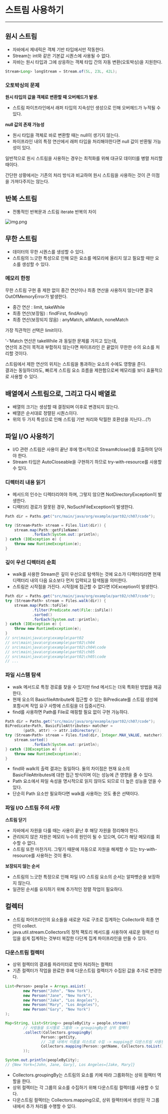 # 스트림 사용하기

---

## 원시 스트림
- 자바에서 제네릭은 객체 기반 타입에서만 작동한다.
- Stream<T>는 int와 같은 기본값 시퀀스에 사용될 수 없다.
- 자바는 원시 타입과 그에 상응하는 객체 타입 간의 자동 변환(오토박싱)을 지원한다.
```java
Stream<Long> longStream = Stream.of(5L, 23L, 42L);
```

### 오토박싱의 문제 

**원시 타입의 값을 객체로 변환할 때 오버헤드가 발생.**
- 스트림 파이프라인에서 래퍼 타입의 지속성인 생성으로 인해 오버헤드가 누적될 수 있다.

**null 값의 존재 가능성**
- 원시 타입을 객체로 바로 변환할 때는 null이 생기지 않는다.
- 파이프라인 내의 특정 연산에서 래퍼 타입을 처리해야한다면 null 값이 반환될 가능성이 있다.

일반적으로 원시 스트림을 사용하는 경우는 최적화를 위해 대규모 데이터를 병렬 처리할 때이다.

간단한 상황에서는 기존의 처리 방식과 비교하여 원시 스트림을 사용하는 것이 큰 이점을 가져다주지는 않는다.

## 반복 스트림 
- 전통적인 반복문과 스트림 iterate 반복의 차이

![img.png](img/전통반복&스트림반복.png)

## 무한 스트림
- 데이터의 무한 시퀀스를 생성할 수 있다.
- 스트림의 느긋한 특성으로 인해 모든 요소를 메모리에 올리지 않고 필요할 때만 요소를 생성할 수 있다.

### 메모리 한정
무한 스트림 구현 중 제한 없이 중간 연산이나 최종 연산을 사용하지 않는다면 결국 OutOfMemoryError가 발생한다.

- 중간 연산 : limit, takeWhile
- 최종 연산(보장됨) : findFirst, findAny()
- 최종 연산(보장되지 않음) : anyMatch, allMatch, noneMatch

가장 직관적인 선택은 limit이다. 

'-'Match 연산은 takeWhile 과 동일한 문제를 가지고 있는데,<br>
연산의 조건이 목적과 부합하지 않는다면 파이프라인 은 끝없이 무한한 수의 요소를 처리할 것이다.<br>

스트림에서 제한 연산의 위치는 스트림을 통과하는 요소의 수에도 영향을 준다.<br>
결과는 동일하더라도, 빠르게 스트림 요소 흐름을 제한함으로써 메모리를 보다 효율적으로 사용할 수 있다.

## 배열에서 스트림으로, 그리고 다시 배열로
- 배열의 크기는 생성할 때 결정되며 이후로 변경되지 않는다.
- 배열은 순서대로 정렬된 시퀀스이다.
- 위의 두 가지 특성으로 인해 스트림 기반 처리와 탁월한 호환성을 지닌다...(?)

## 파일 I/O 사용하기
- I/O 관련 스트림은 사용이 끝난 후에 명시적으로 Stream#close()를 호출하여 닫아야 한다.
- Stream 타입은 AutoCloseable을 구현하기 하므로 try-with-resource를 사용할 수 있다.

### 디렉터리 내용 읽기
- 메서드의 인수는 디렉터리여야 하며, 그렇지 않으면 NotDirectoryException이 발생한다.
- 디렉터리 경로가 잘못된 경우, NoSuchFileException이 발생한다.
```java
Path dir = Paths.get("src/main/java/org/example/part02/ch07/code");

try (Stream<Path> stream = Files.list(dir)) {
    stream.map(Path::getFileName)
            .forEach(System.out::println);
} catch (IOException e) {
    throw new RuntimeException(e);
}
```

### 깊이 우선 디렉터리 순회
- walk를 사용한 Stream은 깊이 우선으로 탐색하는 것에 요소가 디렉터리라면 현재 디렉터리 내의 다음 요소보다 먼저 입력되고 탐색됨을 의미한다.
- 스트림은 시작점을 가진다. 시작점에 접근할 수 없다면 IOException이 발생한다.
```java
Path dir = Paths.get("src/main/java/org/example/part02/ch07/code");
try (Stream<Path> stream = Files.walk(dir)) {
    stream.map(Path::toFile)
            .filter(Predicate.not(File::isFile))
            .sorted()
            .forEach(System.out::println);
} catch (IOException e) {
    throw new RuntimeException(e);
}
// src\main\java\org\example\part02
// src\main\java\org\example\part02\ch04
// src\main\java\org\example\part02\ch04\code
// src\main\java\org\example\part02\ch05
// src\main\java\org\example\part02\ch05\code
// ...
```

### 파일 시스템 탐색
- walk 메서드로 특정 경로를 찾을 수 있지만 find 메서드는 더욱 특화된 방법을 제공한다.
- 현재 요소의 BasicfileAttribute에 접근할 수 있는 BiPredicate를 스트림 생성에 포함시켜 작업 요구 사항에 스트림을 더 집중시킨다.
- find를 사용하면 Path를 File로 매핑할 필요 없이 구현 가능하다.
```java
Path dir = Paths.get("src/main/java/org/example/part02/ch07/code");
BiPredicate<Path, BasicFileAttributes> matcher =
        (path, attr) -> attr.isDirectory();
try (Stream<Path> stream = Files.find(dir, Integer.MAX_VALUE, matcher)) {
    stream.sorted()
            .forEach(System.out::println);
} catch (IOException e) {
    throw new RuntimeException(e);
}
```
- find와 walk의 출력 결과는 동일하다. 둘의 차이점은 현재 요소의 BasicFileAttributes에 대한 접근 방식이며 이는 성능에 큰 영향을 줄 수 있다.
- Path 요소에서 파일 속성을 명시적으로 읽지 않아도 되므로 더 높은 성능을 얻을 수 있다.
- 단순히 Path 요소만 필요하다면 walk를 사용하는 것도 좋은 선택이다.

### 파일 I/O 스트림 주의 사항

**스트림 닫기**
- 자바에서 자원을 다룰 때는 사용이 끝난 후 해당 자원을 정리해야 한다.
- 관리되지 않은 자원은 메모리 누수의 원인이 될 수 있으며, GC가 해당 메모리를 회수할 수 없다.
- 스트림 또한 마찬가지. 그렇기 때문에 자동으로 자원을 해제할 수 있는 try-with-resource를 사용하는 것이 좋다.

**보장되지 않는 순서**
- 스트림의 느긋한 특정으로 인해 파일 I/O 스트림 요소의 순서는 알파벳순을 보장하지 않는다.
- 일관된 순서를 유지하기 위해 추가적인 정렬 작업이 필요하다.

## 컬렉터
- 스트림 파이프라인의 요소들을 새로운 자료 구조로 집계하는 Collector와 최종 연산이 collect. 
- java.util.stream.Collectors의 정적 팩토리 메서드를 사용하여 새로운 컬렉션 타입을 쉽게 집계하는 것부터 복잡한 다단계 집계 파이프라인을 만들 수 있다.

### 다운스트림 컬렉터
- 상위 컬렉터의 결과를 파라미터로 받아 처리하는 컬렉터
- 기존 컬렉터가 작업을 완료한 후에 다운스트림 컬렉터가 수집된 값을 추가로 변경한다.
```java
List<Person> people = Arrays.asList(
        new Person("John", "New York"),
        new Person("Jane", "New York"),
        new Person("Jake", "Los Angeles"),
        new Person("Mary", "Los Angeles"),
        new Person("Gary", "New York")
);

Map<String, List<String>> peopleByCity = people.stream()
        // 사람들을 도시별로 그룹화 -> groupingBy은 상위 컬렉터
        .collect(Collectors.groupingBy(
                Person::getCity,
                // 그룹 내에서 이름을 리스트로 수집 -> mapping은 다운스트림 사용된다.
                Collectors.mapping(Person::getName, Collectors.toList())
        ));

System.out.println(peopleByCity);
// {New York=[John, Jane, Gary], Los Angeles=[Jake, Mary]}
```
- Collectors.groupingBy는 스트림의 요소를 키에 따라 그룹화하는 상위 컬렉터 역할을 한다.
- 상위 컬렉터는 각 그룹의 요소를 수집하기 위해 다운스트림 컬렉터를 사용할 수 있다.
- 다운스트림 컬렉터는 Collectors.mapping으로, 상위 컬렉터에서 생성된 각 그룹 내에서 추가 처리를 수행할 수 있다.